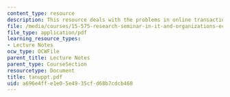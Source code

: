 ```yaml
---
content_type: resource
description: This resource deals with the problems in online transactions.
file: /media/courses/15-575-research-seminar-in-it-and-organizations-economic-perspectives-spring-2004/a696e4ffe1e05e4935cfd68b7cdcb460_tanuppt.pdf
file_type: application/pdf
learning_resource_types:
- Lecture Notes
ocw_type: OCWFile
parent_title: Lecture Notes
parent_type: CourseSection
resourcetype: Document
title: tanuppt.pdf
uid: a696e4ff-e1e0-5e49-35cf-d68b7cdcb460
---
```

